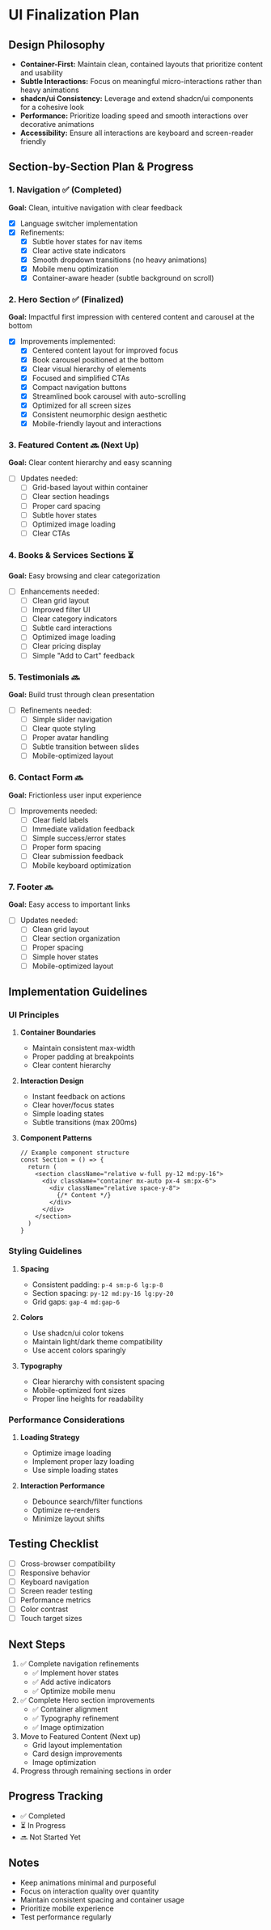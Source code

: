 # UI Finalization Plan

## Design Philosophy
- **Container-First:** Maintain clean, contained layouts that prioritize content and usability
- **Subtle Interactions:** Focus on meaningful micro-interactions rather than heavy animations
- **shadcn/ui Consistency:** Leverage and extend shadcn/ui components for a cohesive look
- **Performance:** Prioritize loading speed and smooth interactions over decorative animations
- **Accessibility:** Ensure all interactions are keyboard and screen-reader friendly

## Section-by-Section Plan & Progress

### 1. Navigation ✅ (Completed)
**Goal:** Clean, intuitive navigation with clear feedback
- [x] Language switcher implementation
- [x] Refinements:
  - [x] Subtle hover states for nav items
  - [x] Clear active state indicators
  - [x] Smooth dropdown transitions (no heavy animations)
  - [x] Mobile menu optimization
  - [x] Container-aware header (subtle background on scroll)

### 2. Hero Section ✅ (Finalized)
**Goal:** Impactful first impression with centered content and carousel at the bottom
- [x] Improvements implemented:
  - [x] Centered content layout for improved focus
  - [x] Book carousel positioned at the bottom
  - [x] Clear visual hierarchy of elements
  - [x] Focused and simplified CTAs
  - [x] Compact navigation buttons
  - [x] Streamlined book carousel with auto-scrolling
  - [x] Optimized for all screen sizes
  - [x] Consistent neumorphic design aesthetic
  - [x] Mobile-friendly layout and interactions

### 3. Featured Content 🔜 (Next Up)
**Goal:** Clear content hierarchy and easy scanning
- [ ] Updates needed:
  - [ ] Grid-based layout within container
  - [ ] Clear section headings
  - [ ] Proper card spacing
  - [ ] Subtle hover states
  - [ ] Optimized image loading
  - [ ] Clear CTAs

### 4. Books & Services Sections ⏳
**Goal:** Easy browsing and clear categorization
- [ ] Enhancements needed:
  - [ ] Clean grid layout
  - [ ] Improved filter UI
  - [ ] Clear category indicators
  - [ ] Subtle card interactions
  - [ ] Optimized image loading
  - [ ] Clear pricing display
  - [ ] Simple "Add to Cart" feedback

### 5. Testimonials 🔜
**Goal:** Build trust through clean presentation
- [ ] Refinements needed:
  - [ ] Simple slider navigation
  - [ ] Clear quote styling
  - [ ] Proper avatar handling
  - [ ] Subtle transition between slides
  - [ ] Mobile-optimized layout

### 6. Contact Form 🔜
**Goal:** Frictionless user input experience
- [ ] Improvements needed:
  - [ ] Clear field labels
  - [ ] Immediate validation feedback
  - [ ] Simple success/error states
  - [ ] Proper form spacing
  - [ ] Clear submission feedback
  - [ ] Mobile keyboard optimization

### 7. Footer 🔜
**Goal:** Easy access to important links
- [ ] Updates needed:
  - [ ] Clean grid layout
  - [ ] Clear section organization
  - [ ] Proper spacing
  - [ ] Simple hover states
  - [ ] Mobile-optimized layout

## Implementation Guidelines

### UI Principles
1. **Container Boundaries**
   - Maintain consistent max-width
   - Proper padding at breakpoints
   - Clear content hierarchy

2. **Interaction Design**
   - Instant feedback on actions
   - Clear hover/focus states
   - Simple loading states
   - Subtle transitions (max 200ms)

3. **Component Patterns**
   ```tsx
   // Example component structure
   const Section = () => {
     return (
       <section className="relative w-full py-12 md:py-16">
         <div className="container mx-auto px-4 sm:px-6">
           <div className="relative space-y-8">
             {/* Content */}
           </div>
         </div>
       </section>
     )
   }
   ```

### Styling Guidelines
1. **Spacing**
   - Consistent padding: `p-4 sm:p-6 lg:p-8`
   - Section spacing: `py-12 md:py-16 lg:py-20`
   - Grid gaps: `gap-4 md:gap-6`

2. **Colors**
   - Use shadcn/ui color tokens
   - Maintain light/dark theme compatibility
   - Use accent colors sparingly

3. **Typography**
   - Clear hierarchy with consistent spacing
   - Mobile-optimized font sizes
   - Proper line heights for readability

### Performance Considerations
1. **Loading Strategy**
   - Optimize image loading
   - Implement proper lazy loading
   - Use simple loading states

2. **Interaction Performance**
   - Debounce search/filter functions
   - Optimize re-renders
   - Minimize layout shifts

## Testing Checklist
- [ ] Cross-browser compatibility
- [ ] Responsive behavior
- [ ] Keyboard navigation
- [ ] Screen reader testing
- [ ] Performance metrics
- [ ] Color contrast
- [ ] Touch target sizes

## Next Steps
1. ✅ Complete navigation refinements
   - ✅ Implement hover states
   - ✅ Add active indicators
   - ✅ Optimize mobile menu
2. ✅ Complete Hero section improvements
   - ✅ Container alignment
   - ✅ Typography refinement
   - ✅ Image optimization
3. Move to Featured Content (Next up)
   - Grid layout implementation
   - Card design improvements
   - Image optimization
4. Progress through remaining sections in order

## Progress Tracking
- ✅ Completed
- ⏳ In Progress
- 🔜 Not Started Yet

## Notes
- Keep animations minimal and purposeful
- Focus on interaction quality over quantity
- Maintain consistent spacing and container usage
- Prioritize mobile experience
- Test performance regularly 